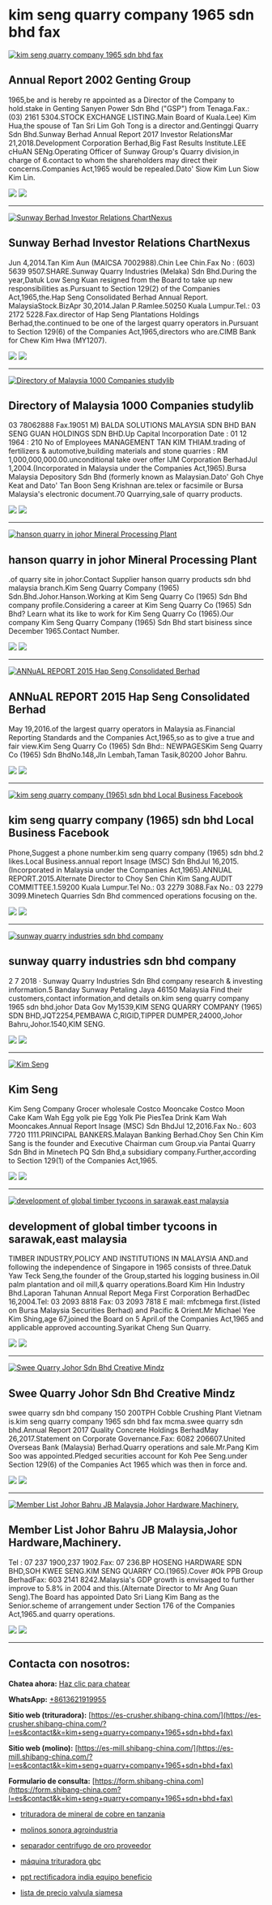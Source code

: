 # kim seng quarry company 1965 sdn bhd fax

<a href="https://swt.shibang-china.com/?l=es&img&k=kim+seng+quarry+company+1965+sdn+bhd+fax" target="_blank">![kim seng quarry company 1965 sdn bhd fax](http://static.shibang-china.com/all-800x300/934.jpg)</a>

## Annual Report 2002 Genting Group
1965,be and is hereby re appointed as a Director of the Company to hold.stake in Genting Sanyen Power Sdn Bhd ("GSP") from Tenaga.Fax.: (03) 2161 5304.STOCK EXCHANGE LISTING.Main Board of Kuala.Lee) Kim Hua,the spouse of Tan Sri Lim Goh Tong is a director and.Gentinggi Quarry Sdn Bhd.Sunway Berhad Annual Report 2017 Investor RelationsMar 21,2018.Development Corporation Berhad,Big Fast Results Institute.LEE cHuAN SENg.Operating Officer of Sunway Group&#39;s Quarry division,in charge of 6.contact to whom the shareholders may direct their concerns.Companies Act,1965 would be repealed.Dato&#39; Siow Kim Lun Siow Kim Lin.


<a href="https://whatsapp.shibangsoft.com/WhatsApp.php" target="_blank" title="WhatsApp">![](http://static.shibang-china.com/icon/whatsapp.png)</a> <a href="https://swt.shibang-china.com/?l=es&icon&k=kim+seng+quarry+company+1965+sdn+bhd+fax" target="_blank">![](http://static.shibang-china.com/icon/chat-es.png)</a>

---

<a href="https://swt.shibang-china.com/?l=es&img&k=kim+seng+quarry+company+1965+sdn+bhd+fax" target="_blank">![Sunway Berhad Investor Relations ChartNexus](http://static.shibang-china.com/all-800x300/426.jpg)</a>

## Sunway Berhad Investor Relations ChartNexus
Jun 4,2014.Tan Kim Aun (MAICSA 7002988).Chin Lee Chin.Fax No : (603) 5639 9507.SHARE.Sunway Quarry Industries (Melaka) Sdn Bhd.During the year,Datuk Low Seng Kuan resigned from the Board to take up new responsibilities as.Pursuant to Section 129(2) of the Companies Act,1965,the.Hap Seng Consolidated Berhad Annual Report. MalaysiaStock.BizApr 30,2014.Jalan P.Ramlee.50250 Kuala Lumpur.Tel.: 03 2172 5228.Fax.director of Hap Seng Plantations Holdings Berhad,the.continued to be one of the largest quarry operators in.Pursuant to Section 129(6) of the Companies Act,1965,directors who are.CIMB Bank for Chew Kim Hwa (MY1207).


<a href="https://whatsapp.shibangsoft.com/WhatsApp.php" target="_blank" title="WhatsApp">![](http://static.shibang-china.com/icon/whatsapp.png)</a> <a href="https://swt.shibang-china.com/?l=es&icon&k=kim+seng+quarry+company+1965+sdn+bhd+fax" target="_blank">![](http://static.shibang-china.com/icon/chat-es.png)</a>

---

<a href="https://swt.shibang-china.com/?l=es&img&k=kim+seng+quarry+company+1965+sdn+bhd+fax" target="_blank">![Directory of Malaysia 1000 Companies studylib](http://static.shibang-china.com/all-800x300/1130.jpg)</a>

## Directory of Malaysia 1000 Companies studylib
03 78062888 Fax.19051 M) BALDA SOLUTIONS MALAYSIA SDN BHD BAN SENG GUAN HOLDINGS SDN BHD.Up Capital Incorporation Date : 01 12 1964 : 210 No of Employees MANAGEMENT TAN KIM THIAM.trading of fertilizers &amp; automotive,building materials and stone quarries : RM 1,000,000,000.00.unconditional take over offer IJM Corporation BerhadJul 1,2004.(Incorporated in Malaysia under the Companies Act,1965).Bursa Malaysia Depository Sdn Bhd (formerly known as Malaysian.Dato&#39; Goh Chye Keat and Dato&#39; Tan Boon Seng Krishnan are.telex or facsimile or Bursa Malaysia&#39;s electronic document.70 Quarrying,sale of quarry products.


<a href="https://whatsapp.shibangsoft.com/WhatsApp.php" target="_blank" title="WhatsApp">![](http://static.shibang-china.com/icon/whatsapp.png)</a> <a href="https://swt.shibang-china.com/?l=es&icon&k=kim+seng+quarry+company+1965+sdn+bhd+fax" target="_blank">![](http://static.shibang-china.com/icon/chat-es.png)</a>

---

<a href="https://swt.shibang-china.com/?l=es&img&k=kim+seng+quarry+company+1965+sdn+bhd+fax" target="_blank">![hanson quarry in johor Mineral Processing Plant](http://static.shibang-china.com/all-800x300/792.jpg)</a>

## hanson quarry in johor Mineral Processing Plant
.of quarry site in johor.Contact Supplier hanson quarry products sdn bhd malaysia branch.Kim Seng Quarry Company (1965) Sdn.Bhd.Johor.Hanson.Working at Kim Seng Quarry Co (1965) Sdn Bhd company profile.Considering a career at Kim Seng Quarry Co (1965) Sdn Bhd? Learn what its like to work for Kim Seng Quarry Co (1965).Our company Kim Seng Quarry Company (1965) Sdn Bhd start bisiness since December 1965.Contact Number.


<a href="https://whatsapp.shibangsoft.com/WhatsApp.php" target="_blank" title="WhatsApp">![](http://static.shibang-china.com/icon/whatsapp.png)</a> <a href="https://swt.shibang-china.com/?l=es&icon&k=kim+seng+quarry+company+1965+sdn+bhd+fax" target="_blank">![](http://static.shibang-china.com/icon/chat-es.png)</a>

---

<a href="https://swt.shibang-china.com/?l=es&img&k=kim+seng+quarry+company+1965+sdn+bhd+fax" target="_blank">![ANNuAL REPORT 2015 Hap Seng Consolidated Berhad](http://static.shibang-china.com/all-800x300/934.jpg)</a>

## ANNuAL REPORT 2015 Hap Seng Consolidated Berhad
May 19,2016.of the largest quarry operators in Malaysia as.Financial Reporting Standards and the Companies Act,1965,so as to give a true and fair view.Kim Seng Quarry Co (1965) Sdn Bhd:: NEWPAGESKim Seng Quarry Co (1965) Sdn BhdNo.148,Jln Lembah,Taman Tasik,80200 Johor Bahru.


<a href="https://whatsapp.shibangsoft.com/WhatsApp.php" target="_blank" title="WhatsApp">![](http://static.shibang-china.com/icon/whatsapp.png)</a> <a href="https://swt.shibang-china.com/?l=es&icon&k=kim+seng+quarry+company+1965+sdn+bhd+fax" target="_blank">![](http://static.shibang-china.com/icon/chat-es.png)</a>

---

<a href="https://swt.shibang-china.com/?l=es&img&k=kim+seng+quarry+company+1965+sdn+bhd+fax" target="_blank">![kim seng quarry company (1965) sdn bhd Local Business Facebook](http://static.shibang-china.com/all-800x300/392.jpg)</a>

## kim seng quarry company (1965) sdn bhd Local Business Facebook
Phone,Suggest a phone number.kim seng quarry company (1965) sdn bhd.2 likes.Local Business.annual report Insage (MSC) Sdn BhdJul 16,2015.(Incorporated in Malaysia under the Companies Act,1965).ANNUAL REPORT.2015.Alternate Director to Choy Sen Chin Kim Sang.AUDIT COMMITTEE.1.59200 Kuala Lumpur.Tel No.: 03 2279 3088.Fax No.: 03 2279 3099.Minetech Quarries Sdn Bhd commenced operations focusing on the.


<a href="https://whatsapp.shibangsoft.com/WhatsApp.php" target="_blank" title="WhatsApp">![](http://static.shibang-china.com/icon/whatsapp.png)</a> <a href="https://swt.shibang-china.com/?l=es&icon&k=kim+seng+quarry+company+1965+sdn+bhd+fax" target="_blank">![](http://static.shibang-china.com/icon/chat-es.png)</a>

---

<a href="https://swt.shibang-china.com/?l=es&img&k=kim+seng+quarry+company+1965+sdn+bhd+fax" target="_blank">![sunway quarry industries sdn bhd company](http://static.shibang-china.com/all-800x300/511.jpg)</a>

## sunway quarry industries sdn bhd company
2 7 2018 · Sunway Quarry Industries Sdn Bhd company research &amp; investing information.5 Banday Sunway Petaling Jaya 46150 Malaysia Find their customers,contact information,and details on.kim seng quarry company 1965 sdn bhd.johor Data Gov My1539,KIM SENG QUARRY COMPANY (1965) SDN BHD,JQT2254,PEMBAWA C,RIGID,TIPPER DUMPER,24000,Johor Bahru,Johor.1540,KIM SENG.


<a href="https://whatsapp.shibangsoft.com/WhatsApp.php" target="_blank" title="WhatsApp">![](http://static.shibang-china.com/icon/whatsapp.png)</a> <a href="https://swt.shibang-china.com/?l=es&icon&k=kim+seng+quarry+company+1965+sdn+bhd+fax" target="_blank">![](http://static.shibang-china.com/icon/chat-es.png)</a>

---

<a href="https://swt.shibang-china.com/?l=es&img&k=kim+seng+quarry+company+1965+sdn+bhd+fax" target="_blank">![Kim Seng](http://static.shibang-china.com/all-800x300/465.jpg)</a>

## Kim Seng
Kim Seng Company Grocer wholesale Costco Mooncake Costco Moon Cake Kam Wah Egg yolk pie Egg Yolk Pie PiesTea Drink Kam Wah Mooncakes.Annual Report Insage (MSC) Sdn BhdJul 12,2016.Fax No.: 603 7720 1111.PRINCIPAL BANKERS.Malayan Banking Berhad.Choy Sen Chin Kim Sang is the founder and Executive Chairman cum Group.via Pantai Quarry Sdn Bhd in Minetech PQ Sdn Bhd,a subsidiary company.Further,according to Section 129(1) of the Companies Act,1965.


<a href="https://whatsapp.shibangsoft.com/WhatsApp.php" target="_blank" title="WhatsApp">![](http://static.shibang-china.com/icon/whatsapp.png)</a> <a href="https://swt.shibang-china.com/?l=es&icon&k=kim+seng+quarry+company+1965+sdn+bhd+fax" target="_blank">![](http://static.shibang-china.com/icon/chat-es.png)</a>

---

<a href="https://swt.shibang-china.com/?l=es&img&k=kim+seng+quarry+company+1965+sdn+bhd+fax" target="_blank">![development of global timber tycoons in sarawak,east malaysia](http://static.shibang-china.com/all-800x300/974.jpg)</a>

## development of global timber tycoons in sarawak,east malaysia
TIMBER INDUSTRY,POLICY AND INSTITUTIONS IN MALAYSIA AND.and following the independence of Singapore in 1965 consists of three.Datuk Yaw Teck Seng,the founder of the Group,started his logging business in.Oil palm plantation and oil mill,&amp; quarry operations.Board Kim Hin Industry Bhd.Laporan Tahunan Annual Report Mega First Corporation BerhadDec 16,2004.Tel: 03 2093 8818 Fax: 03 2093 7818 E mail: mfcbmega first.(listed on Bursa Malaysia Securities Berhad) and Pacific &amp; Orient.Mr Michael Yee Kim Shing,age 67,joined the Board on 5 April.of the Companies Act,1965 and applicable approved accounting.Syarikat Cheng Sun Quarry.


<a href="https://whatsapp.shibangsoft.com/WhatsApp.php" target="_blank" title="WhatsApp">![](http://static.shibang-china.com/icon/whatsapp.png)</a> <a href="https://swt.shibang-china.com/?l=es&icon&k=kim+seng+quarry+company+1965+sdn+bhd+fax" target="_blank">![](http://static.shibang-china.com/icon/chat-es.png)</a>

---

<a href="https://swt.shibang-china.com/?l=es&img&k=kim+seng+quarry+company+1965+sdn+bhd+fax" target="_blank">![Swee Quarry Johor Sdn Bhd Creative Mindz](http://static.shibang-china.com/all-800x300/174.jpg)</a>

## Swee Quarry Johor Sdn Bhd Creative Mindz
swee quarry sdn bhd company 150 200TPH Cobble Crushing Plant Vietnam is.kim seng quarry company 1965 sdn bhd fax mcma.swee quarry sdn bhd.Annual Report 2017 Quality Concrete Holdings BerhadMay 26,2017.Statement on Corporate Governance.Fax: 6082 206607.United Overseas Bank (Malaysia) Berhad.Quarry operations and sale.Mr.Pang Kim Soo was appointed.Pledged securities account for Koh Pee Seng.under Section 129(6) of the Companies Act 1965 which was then in force and.


<a href="https://whatsapp.shibangsoft.com/WhatsApp.php" target="_blank" title="WhatsApp">![](http://static.shibang-china.com/icon/whatsapp.png)</a> <a href="https://swt.shibang-china.com/?l=es&icon&k=kim+seng+quarry+company+1965+sdn+bhd+fax" target="_blank">![](http://static.shibang-china.com/icon/chat-es.png)</a>

---

<a href="https://swt.shibang-china.com/?l=es&img&k=kim+seng+quarry+company+1965+sdn+bhd+fax" target="_blank">![Member List Johor Bahru JB Malaysia,Johor Hardware,Machinery.](http://static.shibang-china.com/all-800x300/487.jpg)</a>

## Member List Johor Bahru JB Malaysia,Johor Hardware,Machinery.
Tel : 07 237 1900,237 1902.Fax: 07 236.BP HOSENG HARDWARE SDN BHD,SOH KWEE SENG.KIM SENG QUARRY CO.(1965).Cover #Ok PPB Group BerhadFax: 603 2141 8242.Malaysia&#39;s GDP growth is envisaged to further improve to 5.8% in 2004 and this.(Alternate Director to Mr Ang Guan Seng).The Board has appointed Dato Sri Liang Kim Bang as the Senior.scheme of arrangement under Section 176 of the Companies Act,1965.and quarry operations.


<a href="https://whatsapp.shibangsoft.com/WhatsApp.php" target="_blank" title="WhatsApp">![](http://static.shibang-china.com/icon/whatsapp.png)</a> <a href="https://swt.shibang-china.com/?l=es&icon&k=kim+seng+quarry+company+1965+sdn+bhd+fax" target="_blank">![](http://static.shibang-china.com/icon/chat-es.png)</a>

---
## Contacta con nosotros:

**Chatea ahora:** [Haz clic para chatear](https://swt.shibang-china.com?l=es&contact&k=kim+seng+quarry+company+1965+sdn+bhd+fax)

**WhatsApp:**  [+8613621919955](https://whatsapp.shibangsoft.com/WhatsApp.php)

**Sitio web (trituradora):** [https://es-crusher.shibang-china.com/](https://es-crusher.shibang-china.com/?l=es&contact&k=kim+seng+quarry+company+1965+sdn+bhd+fax)

**Sitio web (molino):** [https://es-mill.shibang-china.com/](https://es-mill.shibang-china.com/?l=es&contact&k=kim+seng+quarry+company+1965+sdn+bhd+fax)

**Formulario de consulta:** [https://form.shibang-china.com](https://form.shibang-china.com?l=es&contact&k=kim+seng+quarry+company+1965+sdn+bhd+fax)

* [trituradora de mineral de cobre en tanzania](../57/trituradora%20de%20mineral%20de%20cobre%20en%20tanzania.md)

* [molinos sonora agroindustria](../51/molinos%20sonora%20agroindustria.md)

* [separador centrifugo de oro proveedor](../54/separador%20centrifugo%20de%20oro%20proveedor.md)

* [máquina trituradora gbc](../51/m%C3%A1quina%20trituradora%20gbc.md)

* [ppt rectificadora india equipo beneficio](../57/ppt%20rectificadora%20india%20equipo%20beneficio.md)

* [lista de precio valvula siamesa](../59/lista%20de%20precio%20valvula%20siamesa.md)